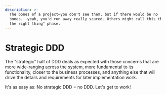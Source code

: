 ```yaml
---
description: >-
  The bones of a project—you don't see them, but if there would be no
  bones...yeah, you'd run away really scared. Others might call this the "Doing
  the right thing" phase.
---
```


# Strategic DDD

The "strategic" half of DDD deals as expected with those concerns that are more wide-ranging across the system, more fundamental to its functionality, closer to the business processes, and anything else that will drive the details and requirements for later implementation work.

It's as easy as: No strategic DDD = no DDD. Let's get to work!
